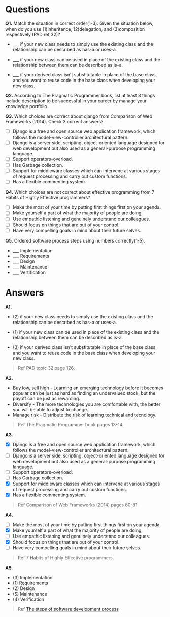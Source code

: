 # Questions

**Q1.**
Match the situation in correct order(1-3).
Given the situation below, when do you use (1)inheritance, (2)delegation, and (3)composition respectively (PAD ref 32)? 

- ___ if your new class needs to simply use the existing class and the relationship can be described as has-a or uses-a. 

- ___ if your new class can be used in place of the existing class and the relationship between them can be described as is-a.  

- ___ if your derived class isn't substitutable in place of the base class, and you want to reuse code in the base class when developing your new class.

**Q2.** According to The Pragmatic Programmer book,  list at least 3 things include description to be successful in your career by manage your knowledge portfolio.

**Q3.**
Which choices are correct about django from Comparison of Web Frameworks (2014). Check 3 correct answers?

- [ ] Django is a free and open source web application framework, which follows the model-view-controller architectural pattern.
- [ ] Django is a server side, scripting, object-oriented language designed for web development but also used as a general-purpose programming language.
- [ ] Support operators-overload.
- [ ] Has Garbage collection.
- [ ] Support for middleware classes which can intervene at various stages of request processing and carry out custom functions.
- [ ] Has a flexible commenting system.

**Q4.**
Which choices are not correct about effective programming from 7 Habits of Highly Effective programmers?
- [ ] Make the most of your time by putting first things first on your agenda.
- [ ] Make yourself a part of what the majority of people are doing.
- [ ] Use empathic listening and genuinely understand our colleagues.
- [ ] Should focus on things that are out of your control.
- [ ] Have very compelling goals in mind about their future selves.

**Q5.**
Ordered software process steps using numbers correctly(1-5).

- ___ Implementation
- ___ Requirements
- ___ Design
- ___ Maintenance
- ___ Vertification

# Answers

**A1.**  
- (2) if your new class needs to simply use the existing class and the relationship can be described as has-a or uses-a. 

- (1) if your new class can be used in place of the existing class and the relationship between them can be described as is-a.  

- (3) if your derived class isn't substitutable in place of the base class, and you want to reuse code in the base class when developing your new class.

> Ref PAD topic 32 page 126.

**A2.**
- Buy low, sell high - Learning an emerging technology before it becomes popular can be just as hard as finding an undervalued stock, but the payoff can be just as rewarding.
- Diversify - The more technologies you are comfortable with, the better you will be able to adjust to change.
- Manage risk - Distribute the risk of learning technical and tecnology.

> Ref The Pragmatic Programmer book pages 13-14.

**A3.**
- [x] Django is a free and open source web application framework, which follows the model-view-controller architectural pattern.
- [ ] Django is a server side, scripting, object-oriented language designed for web development but also used as a general-purpose programming language.
- [ ] Support operators-overload.
- [ ] Has Garbage collection.
- [x] Support for middleware classes which can intervene at various stages of request processing and carry out custom functions.
- [x] Has a flexible commenting system.

> Ref Comparison of Web Frameworks (2014) pages 80-81.

**A4.**
- [ ] Make the most of your time by putting first things first on your agenda.
- [x] Make yourself a part of what the majority of people are doing.
- [ ] Use empathic listening and genuinely understand our colleagues.
- [x] Should focus on things that are out of your control.
- [ ] Have very compelling goals in mind about their future selves.

> Ref 7 Habits of Highly Effective programmers.

**A5.**
- (3) Implementation
- (1) Requirements
- (2) Design
- (5) Maintenance
- (4) Verification

> Ref [The steps of software development process](https://www.researchgate.net/figure/The-steps-of-software-development-process-based-on-waterfall-model-Source-Wikipedia_fig1_281270700)